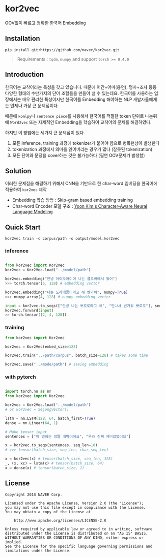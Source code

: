 # kor2vec

OOV없이 빠르고 정확한 한국어 Embedding

## Installation
```shell
pip install git+https://github.com/naver/kor2vec.git
```
> Requirements : `tqdm`, `numpy` and support `torch >= 0.4.0`

## Introduction

한국어는 교착어라는 특성을 갖고 있습니다. 때문에 어간+어미(용언), 명사+조사 등등 다양한 형태의 수만가지의
단어 조합들을 만들어 낼 수 있는데요. 한국어를 사용하는 입장에서는 매우 편리한 특성이지만
한국어를 Embedding 해야하는 NLP 개발자들에게는 언제나 가장 큰 문제점이다.

때문에 `konlpy`나 `sentence piece`를 사용해서 한국어를 적절한 token 단위로 나눈뒤에
`Word2vec` 또는 자제적인 Embedding을 학습하여 교착어의 문제를 해결하였다.

하지만 이 방법에는 세가지 큰 문제점이 있다.

1. 모든 inference, training 과정에 tokenizer가 붙어야 함으로 병목현상이 발생한다
2. tokenization 과정에서 의미를 잃어버리는 경우가 많다 (잘못된 tokenization)
3. 모든 단어와 문장을 cover하는 것은 불가능하다 (필연 OOV문제가 발생함)


## Solution

이러한 문제점을 해결하기 위해서 CNN을 기반으로 한 char-word 임베딩을 한국어에 적용하여
`kor2vec` 제작 

- Embedding 학습 방법 : Skip-gram based embedding training
- Char-word Encoder 모델 구조 : [Yoon Kim's Character-Aware Neural Language Modeling](https://arxiv.org/abs/1508.06615)

## Quick Start

```shell
kor2vec train -c corpus/path -o output/model.kor2vec
```

### inference
```python

from kor2vec import Kor2Vec
kor2vec = Kor2Vec.load("../model/path")

kor2vec.embedding("안녕 아이오아이야 나는 클로바에서 왔어")
>>> torch.tensor(5, 128) # embedding vector

kor2vec.embedding("나는 도라에몽이라고 해 반가워", numpy=True)
>>> numpy.array(4, 128) # numpy embedding vector

input = kor2vec.to_seqs(["안녕 나는 뽀로로라고 해", "만나서 반가워 뽀로로"], seq_len=4)
kor2vec.forward(input)
>> torch.tensor([2, 4, 128])
```

### training

```python
from kor2vec import Kor2vec

kor2vec = Kor2Vec(embed_size=128)

kor2vec.train("../path/corpus", batch_size=128) # takes some time

kor2vec.save("../mode/path") # saving embedding
```

### with pytorch

```python

import torch.nn as nn
from kor2vec import Kor2vec

kor2vec = Kor2Vec.load("../model/path")
# or kor2vec = SejongVector()

lstm = nn.LSTM(128, 64, batch_first=True)
dense = nn.Linear(64, 1)

# Make tensor input
sentences = ["이 영화는 정말 대박이에요", "우와 진짜 재미있었어요"]

x = kor2vec.to_seqs(sentences, seq_len=10)
# >>> tensor(batch_size, seq_len, char_seq_len)

x = kor2vec(x) # tensor(batch_size, seq_len, 128)
_, (x, xc) = lstm(x) # tensor(batch_size, 64)
x = dense(x) # tensor(batch_size, 1)

```

## License

```
Copyright 2018 NAVER Corp.

Licensed under the Apache License, Version 2.0 (the "License");
you may not use this file except in compliance with the License.
You may obtain a copy of the License at

    http://www.apache.org/licenses/LICENSE-2.0

Unless required by applicable law or agreed to in writing, software
distributed under the License is distributed on an "AS IS" BASIS,
WITHOUT WARRANTIES OR CONDITIONS OF ANY KIND, either express or implied.
See the License for the specific language governing permissions and
limitations under the License.
```
